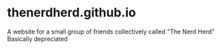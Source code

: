 # thenerdherd.github.io
A website for a small group of friends collectively called "The Nerd Herd"
Basically depreciated
